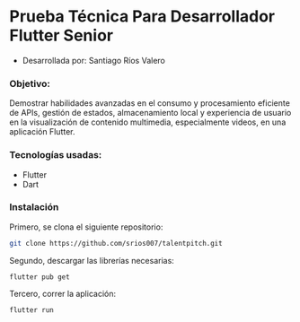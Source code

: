 # Prueba Técnica Para Desarrollador Flutter Senior

* Desarrollada por: Santiago Ríos Valero

### Objetivo:

Demostrar habilidades avanzadas en el consumo y procesamiento eficiente de APIs, gestión de estados, almacenamiento local y experiencia de usuario en la visualización de contenido multimedia, especialmente videos, en una aplicación Flutter.

### Tecnologías usadas:

* Flutter
* Dart

### Instalación 

Primero, se clona el siguiente repositorio:

```bash
git clone https://github.com/srios007/talentpitch.git
```

Segundo, descargar las librerías necesarias: 

```
flutter pub get
```
Tercero, correr la aplicación:

```
flutter run
```